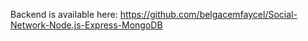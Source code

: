 Backend is available here: https://github.com/belgacemfaycel/Social-Network-Node.js-Express-MongoDB
